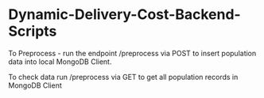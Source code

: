 # Dynamic-Delivery-Cost-Backend-Scripts

To Preprocess - 
run the endpoint /preprocess via POST to insert population data into local MongoDB Client.

To check data run /preprocess via GET to get all population records in MongoDB Client
